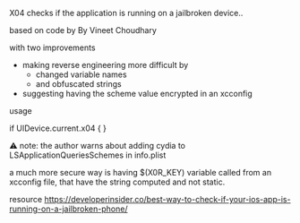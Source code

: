 X04 checks if the application is running on a jailbroken device..

based on code by By Vineet Choudhary

with two improvements
- making reverse engineering more difficult by
  - changed variable names
  - and obfuscated strings
- suggesting having the scheme value encrypted in an xcconfig

usage

  if UIDevice.current.x04 {
  }


⚠️ note: the author warns about adding cydia to LSApplicationQueriesSchemes in info.plist

a much more secure way is having $(X0R_KEY) variable called from an xcconfig file, that have the string computed and not static.

resource https://developerinsider.co/best-way-to-check-if-your-ios-app-is-running-on-a-jailbroken-phone/
